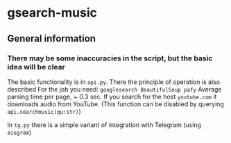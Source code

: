 # gsearch-music

## General information
 ### There may be some inaccuracies in the script, but the basic idea will be clear
 
 The basic functionality is in `api.py`. There the principle of operation is also described
 For the job you need: `googlesearch BeautifulSoup pafy` 
 Average parsing time per page, ~ 0.3 sec.
 If you search for the host `youtube.com` it downloads audio from YouTube. (This function can be disabled by querying `api.searchmusic(qu:str)`)
 
 In `tg.py` there is a simple variant of integration with Telegram (using `aiogram`)
